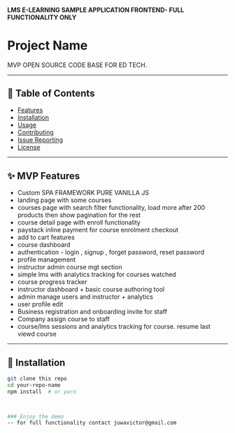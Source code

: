 #### LMS E-LEARNING SAMPLE APPLICATION  FRONTEND- FULL FUNCTIONALITY ONLY


# Project Name

MVP OPEN SOURCE CODE  BASE FOR ED TECH.

---

## 📂 Table of Contents

- [Features](#features)
- [Installation](#installation)
- [Usage](#usage)
- [Contributing](#contributing)
- [Issue Reporting](#issue-reporting)
- [License](#license)

---

## ✨ MVP Features
- Custom SPA FRAMEWORK PURE VANILLA JS
- landing page with some courses
- courses page with search filter functionality, load more after 200 products then show pagination for the rest
- course detail page with enroll functionality
- paystack inline payment for course enrolment checkout
- add to cart features
- course dashboard
- authentication - login , signup , forget password, reset password
- profile management
- instructor admin course mgt section
- simple lms with analytics tracking for courses watched
- course progress tracker 
- instructor dashboard + basic course authoring tool
- admin manage users and instructor + analytics
- user profile edit
- Business registration and onboarding invite for staff
- Company assign course to staff
- course/lms sessions and analytics tracking for course. resume last viewd course
---

## 🚀 Installation

```bash
git clone this repo
cd your-repo-name
npm install  # or yarn



### Enjoy the demo
-- for full functionality contact juwavictor@gmail.com